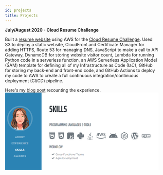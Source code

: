 ```yaml
---
id: projects
title: Projects
---
```


**July/August 2020 - Cloud Resume Challenge**

Built a [resume website](https://crehmzola.com) using AWS for the [Cloud Resume Challenge](https://cloudresumechallenge.dev/instructions/). Used S3 to deploy a static website, CloudFront and Certificate Manager for adding HTTPS, Route 53 for managing DNS, JavaScript to make a call to API Gateway, DynamoDB for storing website visitor count, Lambda for running Python code in a serverless function, an AWS Serverless Application Model (SAM) template for defining all of my Infrastructure as Code (IaC), GitHub for storing my back-end and front-end code, and GitHub Actions to deploy my code to AWS to create a full continuous integration/continuous deployment (CI/CD) pipeline.

Here's my [blog post](https://dev.to/crehmzola/the-silver-lining-in-the-cloud-resume-challenge-1j0h) recounting the experience.
![Screenshot of resume website](./assets/cloud-resume-challenge.png)
